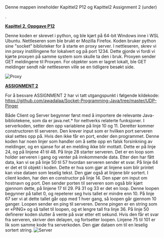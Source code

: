 Denne mappen inneholder Kapittel2 P12 og Kapittel2 Assignment 2 (under)


.

<ins>__Kapittel 2, Oppgave P12__</ins>

Denne koden er skrevet i python, og ble kjørt på 64-bit Windows inne i WSL Ubuntu. Nettleseren som ble brukt er Mozilla Firefox.
Koden bruker python sine "socket" biblioteker for å starte en proxy server.
I nettleseren, skrev vi inn proxy instillingene for lokalvert og på port 1234. 
Dette gjorde vi fordi vi kjørte proxyen på samme system som skulle ta den i bruk.
Proxyen sender GET meldingene til Proxyen. For objekter som er lagret lokalt, ble GET meldinger sendt når nettleseren ville se en tidligere besøkt side.

![Proxy](https://raw.githubusercontent.com/MariusUIA/Gruppe23-Oppgaver/main/Modul%204/Proxy.png)


<ins>__ASSIGNMENT 2__</ins>

For å besvare ASSIGNMENT 2 har vi tatt utgangspunkt i følgende kildekode: https://github.com/awadalaa/Socket-Programming-Java/tree/master/UDP-Pinger

Både Client og Server begynner først med å importere de relevante Java-bibliotekene, som da er java.net.* for nettverks relaterte funksjoner.
I serverkoden, setter den opp variablene på linje 10 og 11. Deretter kommer constructoren til serveren. Den krever input som er hvilken port serveren
skal settes opp på. Hvis den ikke får en port, ender den programmet. Denne koden har noen linjer som handler om å sette opp en falsk forsinkning av meldinger,
og en sjanse for at en melding ikke blir mottatt. Dette er på linje 24, og på linjene 41 til 48. På linje 28 starter serveren.
Det er en loop som holder serveren i gang og venter på innkommende data. Etter den har fått data, kan vi se på linje 50 til 57 hvordan serveren sender et svar.
På linje 64 er det et til objekt i koden. Dette er hva som gjør at linjene som blir printet kan vise dataen som leselig tekst. Den gjør også at linjene blir sortert.
I client koden, har den en constructor på linje 14. Den spør om input om hostnavn og port.
Den sender porten til serveren som også blir kjørt gjennom dette, på linjene 17 til 29. På 31 og 33 er det en loop. Denne loopen begynner på tallet 0,
og repeterer seg hvis tallet er mindre enn 10. På linje 67 ser vi at dette tallet går opp med 1 hver gang, så loopen går gjennom 10 ganger. Loopen sender en ping til serveren.
Denne pingen er en string som er «PING» og så tallet til loopen, og et lengre tall fra linje 36. På linje 50 definerer koden slutter å vente på svar etter ett sekund.
Hvis den får et svar fra serveren, skriver den delayen, og fortsetter loopen. Linjene 75 til 101 er lik som samme kode fra serverkoden. 
Den gjør dataen om til en leselig sortert string.
![Server](https://raw.githubusercontent.com/MariusUIA/Gruppe23-Oppgaver/main/Modul%204/Server.png)

